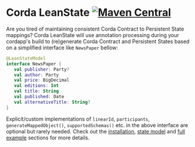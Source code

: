 # Corda LeanState [![Maven Central](https://img.shields.io/maven-central/v/com.github.manosbatsis.corda.leanstate/leanstate-contracts.svg)](https://repo1.maven.org/maven2/com/github/manosbatsis/corda/leanstate/)

Are you tired of maintaining consistent Corda Contract to Persistent State mappings?
Corda LeanState will use annotation processing during your cordapp's build 
to (re)generate Corda Contract and Persistent States based on a simplified 
interface like `NewsPaper` bellow:

```kotlin
@LeanStateModel
interface NewsPaper {
   val publisher: Party?
   val author: Party
   val price: BigDecimal
   val editions: Int
   val title: String
   val published: Date
   val alternativeTitle: String?
}
```

Explicit/custom implementations of `linearId`, `participants`, 
`generateMappedObject()`, `supportedSchemas()` etc. in the above 
interface are optional but rarely needed. Check out the [installation](https://manosbatsis.github.io/corda-lean-state/installation), 
[state model](https://manosbatsis.github.io/corda-lean-state/state-model) and [full example](https://manosbatsis.github.io/corda-lean-state/full-example) sections 
for more details.
